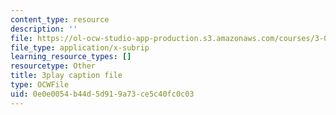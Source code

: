```yaml
---
content_type: resource
description: ''
file: https://ol-ocw-studio-app-production.s3.amazonaws.com/courses/3-091sc-introduction-to-solid-state-chemistry-fall-2010/0e0e0054b44d5d919a73ce5c40fc0c03_kZJgJCxcHZE.vtt
file_type: application/x-subrip
learning_resource_types: []
resourcetype: Other
title: 3play caption file
type: OCWFile
uid: 0e0e0054-b44d-5d91-9a73-ce5c40fc0c03
---
```


